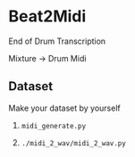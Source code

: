 # Beat2Midi
End of Drum Transcription

Mixture -> Drum Midi

## Dataset

Make your dataset by yourself

1. `midi_generate.py`

2. `./midi_2_wav/midi_2_wav.py`


